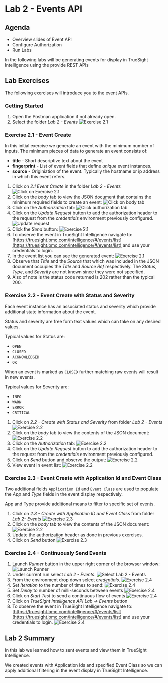 Lab 2 - Events API
==================

Agenda
------
- Overview slides of Event API
- Configure Authorization
- Run Labs

In the following labs will be generating events for display in TrueSight Intelligence
using the provide REST APIs


Lab Exercises
-------------

The following exercises will introduce you to the event APIs.

### Getting Started

1. Open the Postman application if not already open.
2. Select the folder _Lab 2 - Events_
    ![Exercise 2.1](images/lab2/lab2-events-folder.png)

### Exercise 2.1 - Event Create

In this initial exercise we generate an event with the minimum number of inputs. The minimum pieces
of data to generate an event consists of:

- **title** - Short descriptive text about the event
- **fingerprint** - List of event fields that define _unique_ event instances.
- **source** - Originiation of the event. Typically the hostname or ip address in which this event refers.

1. Click on _2.1 Event Create_ in the folder _Lab 2 - Events_
    ![Click on Exercise 2.1](images/lab2/ex-2.1-start.png)
2. Click on the _body_ tab to view the JSON document that contains the minimum required fields to create an event:
    ![Click on body tab](images/lab2/ex-2.1-body.png)
3. Click on the _Authorization_ tab:
    ![Click authorization tab](images/lab2/ex-2.1-authorization.png)
4. Click on the _Update Request_ button to add the authorization header to the request from the _credentials_
environment previously configured.
    ![Update request](images/lab2/ex-2.1-update-request.png)
5. Click the _Send_ button:
    ![Exercise 2.1](images/lab2/ex-2.1-sent.png)
6. To observe the event in TrueSight Intelligence navigate to:
[https://truesight.bmc.com/intelligence/#/events/list](https://truesight.bmc.com/intelligence/#/events/list)
and use your credentials to login.
7. In the event list you can see the generated event:
    ![Exercise 2.1](images/lab2/ex-2.1-events.png)
8. Observe that _Title_ and the _Source_ that which was included in the JSON document occupies
the _Title_ and _Source Ref_ respectively. The _Status_,  _Type_, and _Severity_ are not known since they were not specified.
9. Also of note is the status code returned is 202 rather than the typical 200.
### Exercise 2.2 - Event Create with Status and Severity
Each event instance has an associated status and severity which provide additional state information about the event.

Status and severity are free form text values which can take on any desired values.

Typical values for Status are:

- `OPEN`
- `CLOSED`
- `ACKNOWLEDGED`
- `OK`

When an event is marked as `CLOSED` further matching raw events will result in new events.

Typical values for Severity are:

- `INFO`
- `WARN`
- `ERROR`
- `CRITICAL`


1. Click on _2.2 - Create with Status and Severity_ from folder _Lab 2 - Events_
    ![Exercise 2.2](images/lab2/ex-2.2-start.png)
2. Click on the _body_ tab to view the contents of the JSON document:
    ![Exercise 2.2](images/lab2/ex-2.2-body.png)
3. Click on the _Authorization_ tab:
    ![Exercise 2.2](images/lab2/ex-2.2-authorization.png)
4. Click on the _Update Request_ button to add the authorization header to the request from the _credentials_
environment previously configured.
5. Click on _Send_ button and observe the output:
    ![Exercise 2.2](images/lab2/ex-2.2-sent.png)
6. View event in event list:
    ![Exercise 2.2](images/lab2/ex-2.2-events.png)

### Exercise 2.3 - Event Create with Application Id and Event Class

Two additional fields `Application Id` and `Event Class` are used to populate the _App_ and _Type_ fields
in the event display respectively.

App and Type provide additional means to filter to specific set of events.

1. Click on _2.3 - Create with Application ID and Event Class_ from folder _Lab 2- Events_
    ![Exercise 2.3](images/lab2/ex-2.3-start.png)
2. Click on the _body_ tab to view the contents of the JSON document:
    ![Exercise 2.2](images/lab2/ex-2.3-body.png)
3. Update the authorization header as done in previous exercises.
4. Click on _Send_ button
    ![Exercise 2.3](images/lab2/ex-2.3-start.png)

### Exercise 2.4 - Continuously Send Events

1. Launch _Runner_ button in the upper right corner of the browser window:
    ![Launch Runner](images/lab2/ex-2.4-runner.png)
2. Under current run select _Lab 2 - Events_.
    ![Select Lab 2 - Events](images/lab2/ex-2.4-run.png)
3. From the environment drop down select _credentials_.
    ![Exercise 2.4](images/lab2/ex-2.4-env.png)
4. Set _Iteration_ to the number of times to send:
    ![Exercise 2.4](images/lab2/ex-2.4-iterations.png)
5. Set _Delay_ to number of milli-seconds between events
    ![Exercise 2.4](images/lab2/ex-2.4-delay.png)
6. Click on _Start Test_ to send a continuous flow of events
    ![Exercise 2.4](images/lab2/ex-2.4-env.png)
7. Click on _TrueSight Intelligence API Lab -> Events_ button
8. To observe the event in TrueSight Intelligence navigate to:
[https://truesight.bmc.com/intelligence/#/events/list](https://truesight.bmc.com/intelligence/#/events/list)
and use your credentials to login.
    ![Exercise 2.4](images/lab2/ex-2.4-events.png)
    
Lab 2 Summary
-------------

In this lab we learned how to sent events and view them in TrueSight Intelligence.

We created events with Application Ids and specified Event Class so we can apply additional filtering in the
event display in TrueSight Intelligence.
    

****




